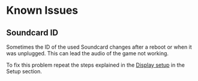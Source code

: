 # Known Issues

## Soundcard ID

Sometimes the ID of the used Soundcard changes after a reboot or when it was unplugged. This can lead the audio of the game not working.

To fix this problem repeat the steps explained in the [Display setup](gamecontrol/display-setup.md) in the Setup section.